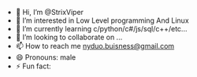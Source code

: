- 👋 Hi, I’m @StrixViper
- 👀 I’m interested in Low Level programming And Linux
- 🌱 I’m currently learning c/python/c#/js/sql/c++/etc...
- 💞️ I’m looking to collaborate on ...
- 📫 How to reach me nyduo.buisness@gmail.com
- 😄 Pronouns: male
- ⚡ Fun fact: 
